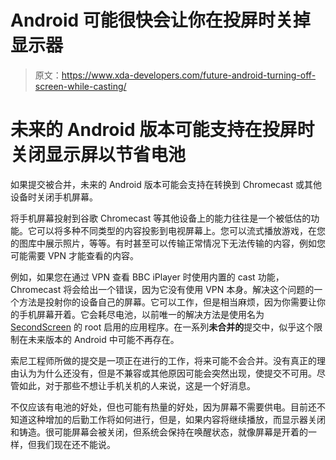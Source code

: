 # Android 可能很快会让你在投屏时关掉显示器

> 原文：<https://www.xda-developers.com/future-android-turning-off-screen-while-casting/>

# 未来的 Android 版本可能支持在投屏时关闭显示屏以节省电池

如果提交被合并，未来的 Android 版本可能会支持在转换到 Chromecast 或其他设备时关闭手机屏幕。

将手机屏幕投射到谷歌 Chromecast 等其他设备上的能力往往是一个被低估的功能。它可以将多种不同类型的内容投影到电视屏幕上。您可以流式播放游戏，在您的图库中展示照片，等等。有时甚至可以传输正常情况下无法传输的内容，例如您可能需要 VPN 才能查看的内容。

例如，如果您在通过 VPN 查看 BBC iPlayer 时使用内置的 cast 功能，Chromecast 将会给出一个错误，因为它没有使用 VPN 本身。解决这个问题的一个方法是投射你的设备自己的屏幕。它可以工作，但是相当麻烦，因为你需要让你的手机屏幕开着。它会耗尽电池，以前唯一的解决方法是使用名为 [SecondScreen](https://forum.xda-developers.com/showthread.php?t=2766268) 的 root 启用的应用程序。在一系列**未合并的**提交中，似乎这个限制在未来版本的 Android 中可能不再存在。

索尼工程师所做的提交是一项正在进行的工作，将来可能不会合并。没有真正的理由认为为什么还没有，但是不兼容或其他原因可能会突然出现，使提交不可用。尽管如此，对于那些不想让手机关机的人来说，这是一个好消息。

不仅应该有电池的好处，但也可能有热量的好处，因为屏幕不需要供电。目前还不知道这种增加的后勤工作将如何进行，但是，如果内容将继续播放，而显示器关闭和铸造。很可能屏幕会被关闭，但系统会保持在唤醒状态，就像屏幕是开着的一样，但我们现在还不能说。